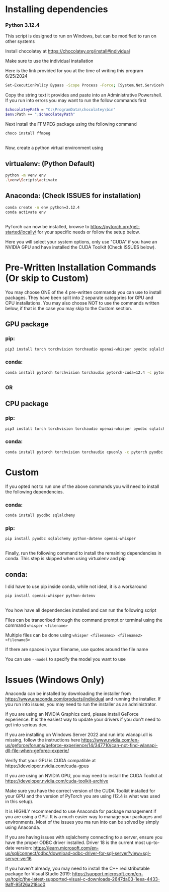 # Installing dependencies

### Python 3.12.4

This script is designed to run on Windows, but can be modified to run on other systems
 
Install chocolatey at https://chocolatey.org/install#individual

Make sure to use the individual installation

Here is the link provided for you at the time of writing this program 6/25/2024
```bash 
Set-ExecutionPolicy Bypass -Scope Process -Force; [System.Net.ServicePointManager]::SecurityProtocol = [System.Net.ServicePointManager]::SecurityProtocol -bor 3072; iex ((New-Object System.Net.WebClient).DownloadString('https://community.chocolatey.org/install.ps1'))
```    

Copy the string text it provides and paste into an Administrative Powershell.
If you run into errors you may want to run the follow commands first
```bash  
$chocolateyPath = "C:\ProgramData\chocolatey\bin"
$env:Path += ";$chocolateyPath"
```  

Next install the FFMPEG package using the following command
```bash
choco install ffmpeg
```
##

Now, create a python virtual environment using 

## virtualenv: (Python Default)
```bash
python -m venv env
.\venv\Scripts\activate
```

## Anaconda: (Check ISSUES for installation)
```bash
conda create -n env python=3.12.4
conda activate env
```
##
PyTorch can now be installed, browse to https://pytorch.org/get-started/locally/ for your specific needs or follow the setup below.

Here you will select your system options, only use "CUDA" if you have an NVIDIA GPU and have installed the CUDA Toolkit (Check ISSUES below).

# Pre-Written Installation Commands (Or skip to Custom)
You may choose ONE of the 4 pre-written commands you can use to install packages. They have been split into 2 separate categories for GPU and CPU installations. You may also choose NOT to use the commands written below, if that is the case you may skip to the Custom section.

## GPU package

### pip:
```bash
pip3 install torch torchvision torchaudio openai-whisper pyodbc sqlalchemy python-dotenv --index-url https://download.pytorch.org/whl/cu124
```

### conda:
```bash
conda install pytorch torchvision torchaudio pytorch-cuda=12.4 -c pytorch -c nvidia pyodbc sqlalchemy
```
##
### OR
## CPU package

### pip:
```bash
pip3 install torch torchvision torchaudio openai-whisper pyodbc sqlalchemy python-dotenv --index-url https://download.pytorch.org/whl/cpu
```

### conda:
```bash
conda install pytorch torchvision torchaudio cpuonly -c pytorch pyodbc sqlalchemy
```
##
# Custom
If you opted not to run one of the above commands you will need to install the following dependencies.

### conda:
```bash
conda install pyodbc sqlalchemy
```

### pip:
```bash
pip install pyodbc sqlalchemy python-dotenv openai-whisper
```
##

Finally, run the following command to install the remaining dependencies in conda. This step is skipped when using virtualenv and pip
## conda:
I did have to use pip inside conda, while not ideal, it is a workaround
```bash
pip install openai-whisper python-dotenv
```
##

You how have all dependencies installed and can run the following script

Files can be transcribed through the command prompt or terminal using the command ```whisper <filename>```

Multiple files can be done using ```whisper <filename1> <filename2> <filename3>```

If there are spaces in your filename, use quotes around the file name

You can use ```--model``` to specify the model you want to use

# Issues (Windows Only)

Anaconda can be installed by downloading the installer from https://www.anaconda.com/products/individual and running the installer. If you run into issues, you may need to run the installer as an administrator.

If you are using an NVIDIA Graphics card, please install GeForce experience. It is the easiest way to update your drivers if you don't need to get into serious dev.

If you are installing on Windows Server 2022 and run into wlanapi.dll is missing, follow the instructions here https://www.nvidia.com/en-us/geforce/forums/geforce-experience/14/347710/can-not-find-wlanapi-dll-file-when-geforec-experie/

Verify that your GPU is CUDA compatible at https://developer.nvidia.com/cuda-gpus

If you are using an NVIDIA GPU, you may need to install the CUDA Toolkit at https://developer.nvidia.com/cuda-toolkit-archive

Make sure you have the correct version of the CUDA Toolkit installed for your GPU and the version of PyTorch you are using (12.4 is what was used in this setup).

It is HIGHLY recommended to use Anaconda for package management if you are using a GPU. It is a much easier way to manage your packages and environments. Most of the issues you ma run into can be solved by simply using Anaconda.

If you are having issues with sqlalchemy connecting to a server, ensure you have the proper ODBC driver installed. Driver 18 is the current most up-to-date version: https://learn.microsoft.com/en-us/sql/connect/odbc/download-odbc-driver-for-sql-server?view=sql-server-ver16

If you haven't already, you may need to install the C++ redistributable package for Visual Studio 2019: https://support.microsoft.com/en-us/topic/the-latest-supported-visual-c-downloads-2647da03-1eea-4433-9aff-95f26a218cc0
